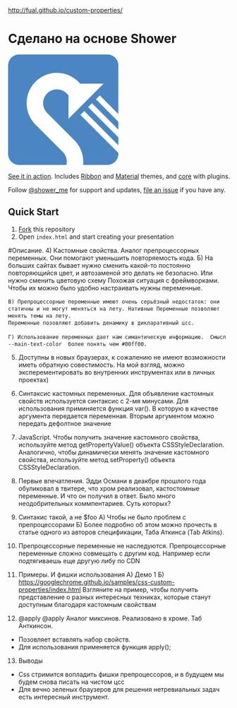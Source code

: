 http://fual.github.io/custom-properties/
# Сделано на основе Shower

<img src="pictures/logo.png" width="250" alt="Shower logo">

[See it in action](http://shwr.me/). Includes [Ribbon](https://github.com/shower/ribbon/) and [Material](https://github.com/shower/material/) themes, and [core](https://github.com/shower/core/) with plugins.

Follow [@shower_me](https://twitter.com/shower_me) for support and updates, [file an issue](https://github.com/shower/shower/issues/new) if you have any.

## Quick Start
1. [Fork](https://github.com/shower/shower/fork) this repository
2. Open `index.html` and start creating your presentation

#Описание.
4) Кастомные свойства. Аналог препроцессорных переменных.  Они помогают уменьшить повторяемость кода.
	Б) На больших сайтах бывает нужно сменить какой-то постоянно повторяющийся цвет, и автозаменой это делать не безопасно. Или нужно сменить цветовую схему
	Похожая ситуация с фреймворками. Чтобы их можно было удобно настраивать нужны переменные.
	
	В) Препроцессорные переменные имеют очень серьёзный недостаток: они статичны и не могут меняться на лету. Нативные Переменные позволяют менять темы на лету.
	Переменные позовляют добавить денамику в дикларативный цсс.
	
	Г) Использование переменных дает нам симантическую информацию.  Смысл --main-text-color  более понять чем #00ff00.


5) Доступны в новых браузерах, к сожалению не имеют возможности иметь обратную совестимость.
На мой взгляд, можно эксперементировать во внутренних инструментах или в личных проектах)

6) Синтаксис кастомных переменных.
	Для объявление кастомных свойств используется синтаксис с 2-мя минусами.
	Для использования приминяется функция var(). В которую в качестве аргумента передается переменная.
	Вторым аргументом можно передать дефолтное значение

7) JavaScript. Чтобы получить значение кастомного свойства, используйте метод getPropertyValue() объекта CSSStyleDeclaration.
Аналогично, чтобы динамически менять значение кастомного свойства, используйте метод setProperty() объекта CSSStyleDeclaration.

8) Первые впечатления. Эдди Османи в деакбре прошлого года обуликовал в твитере, что хром реализовал, кастостомные переменные.
И что он получил в ответ. Было много неодобрительных коммпентариев. Суть которых?

9) Синтакис такой, а не $foo
  А) Чтобы не было проблем с препроцессорами
  Б) Более подробно об этом можно прочесть в статье одного из авторов спецификации, Таба Аткинса (Tab Atkins).

10) Препроцессорные переменные не наследуются. Препроцессорные переменные сложно совмещать с другим код. 
Например если подтягиваешь еще другую либу по CDN

11) Примеры. И фишки использования
	А) Демо 1
	Б) https://googlechrome.github.io/samples/css-custom-properties/index.html
	Взгляните на пример, чтобы получить представление о разных интересных техниках, которые станут доступным благодаря кастомным свойствам

12) @​apply
@apply Аналог миксинов.
Реализовано в хроме. Таб Анткинсон.
- Позовляет вставлять набор свойств.
- Для использования применяется функция apply();

13) Выводы
- Css стримится вопладить фишки препроцессоров, и в будущем мы будем снова писать на чистом цсс
- Для вечно зеленых браузеров для решения нетревиальных задач есть интересный инструмент.
